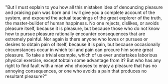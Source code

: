 "But I must explain to you how all this mistaken idea of denouncing pleasure and praising pain was born and I will give you a
complete account of the system, and expound the actual teachings of the great explorer of the truth, the master-builder of 
human happiness. No one rejects, dislikes, or avoids pleasure itself, because it is pleasure, but because those who do not know how to 
pursue pleasure rationally encounter consequences that are extremely painful. Nor again is there anyone who loves or pursues or 
desires to obtain pain of itself, because it is pain, but because occasionally circumstances occur in which toil and pain can
procure him some great pleasure. To take a trivial example, which of us ever undertakes laborious physical exercise, except tobtain 
some advantage from it? But who has any right to find fault with a man who chooses to enjoy a pleasure that has no annoying
consequences, or one who avoids a pain that produces no resultant pleasure?"